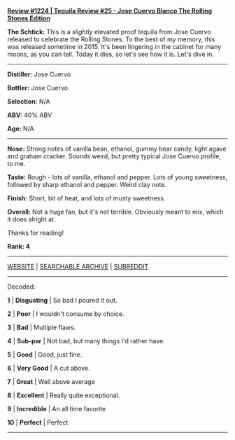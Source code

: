 
[**Review #1224 | Tequila Review #25 - Jose Cuervo Blanco The Rolling Stones Edition**]( https://t8ke.review/review-1224-jose-cuervo-blanco-the-rolling-stones-edition)

**The Schtick:** This is a *slightly* elevated proof tequila from Jose Cuervo released to celebrate the Rolling Stones. To the best of my memory, this was released sometime in 2015. It's been lingering in the cabinet for many moons, as you can tell. Today it dies, so let's see how it is. Let's dive in. 

-----

**Distiller:** Jose Cuervo

**Bottler:** Jose Cuervo

**Selection:** N/A

**ABV:**  40% ABV

**Age:** N/A 

-----

**Nose:**  Strong notes of vanilla bean, ethanol, gummy bear candy, light agave and graham cracker. Sounds weird, but pretty typical Jose Cuervo profile, to me. 

**Taste:** Rough - lots of vanilla, ethanol and pepper. Lots of young sweetness, followed by sharp ethanol and pepper. Weird clay note. 

**Finish:** Short, bit of heat, and lots of musty sweetness. 

**Overall:** Not a huge fan, but it's not terrible. Obviously meant to mix, which it does alright at. 

Thanks for reading!

**Rank: 4**



-----

[WEBSITE](https://t8ke.review) | [SEARCHABLE ARCHIVE](https://t8ke.review/review-archive/) | [SUBREDDIT](https://reddit.com/r/t8kereviews)

-----

Decoded:

**1** | **Disgusting** | So bad I poured it out.

**2** | **Poor** | I wouldn't consume by choice.

**3** | **Bad** | Multiple flaws.

**4** | **Sub-par** | Not bad, but many things I'd rather have.

**5** | **Good** | Good, just fine.

**6** | **Very Good** | A cut above.

**7** | **Great** | Well above average

**8** | **Excellent** | Really quite exceptional.

**9** | **Incredible** | An all time favorite

**10** | **Perfect** | Perfect

----

